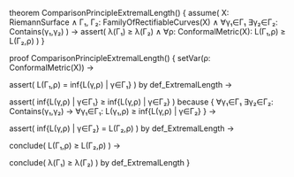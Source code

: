 theorem ComparisonPrincipleExtremalLength() {
  assume(
    X: RiemannSurface ∧
    Γ₁, Γ₂: FamilyOfRectifiableCurves(X) ∧
    ∀γ₁∈Γ₁ ∃γ₂∈Γ₂: Contains(γ₁,γ₂)
  ) →
  assert(
    λ(Γ₁) ≥ λ(Γ₂) ∧
    ∀ρ: ConformalMetric(X): L(Γ₁,ρ) ≥ L(Γ₂,ρ)
  )
}

proof ComparisonPrincipleExtremalLength() {
  setVar(ρ: ConformalMetric(X)) →
  
  assert(
    L(Γ₁,ρ) = inf{L(γ,ρ) | γ∈Γ₁}
  ) by def_ExtremalLength →
  
  assert(
    inf{L(γ,ρ) | γ∈Γ₁} ≥ inf{L(γ,ρ) | γ∈Γ₂}
  ) because {
    ∀γ₁∈Γ₁ ∃γ₂∈Γ₂: Contains(γ₁,γ₂) →
    ∀γ₁∈Γ₁: L(γ₁,ρ) ≥ inf{L(γ,ρ) | γ∈Γ₂}
  } →
  
  assert(
    inf{L(γ,ρ) | γ∈Γ₂} = L(Γ₂,ρ)
  ) by def_ExtremalLength →
  
  conclude(
    L(Γ₁,ρ) ≥ L(Γ₂,ρ)
  ) →
  
  conclude(
    λ(Γ₁) ≥ λ(Γ₂)
  ) by def_ExtremalLength
}